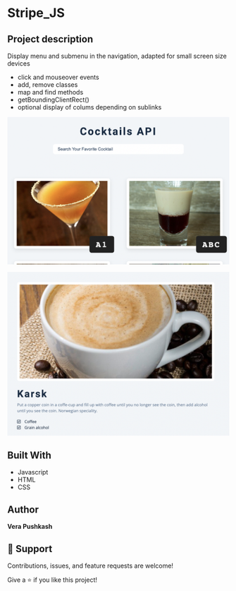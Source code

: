 # Stripe_JS


## Project description
Display menu and submenu in the navigation, adapted for small screen size devices
- click and mouseover events
- add, remove classes
- map and find methods
- getBoundingClientRect()
- optional display of colums depending on sublinks




![Stripe](https://github.com/barcelo2/CocktailsJS/blob/main/Cocktails/Screenshot%202022-08-09%20at%2014.25.21.png)

![Stripe](https://github.com/barcelo2/CocktailsJS/blob/main/Cocktails/Screenshot%202022-08-09%20at%2014.25.51.png)


## Built With

- Javascript
- HTML 
- CSS

## Author

**Vera Pushkash**

## 🤝 Support

Contributions, issues, and feature requests are welcome!

Give a ⭐️ if you like this project!
